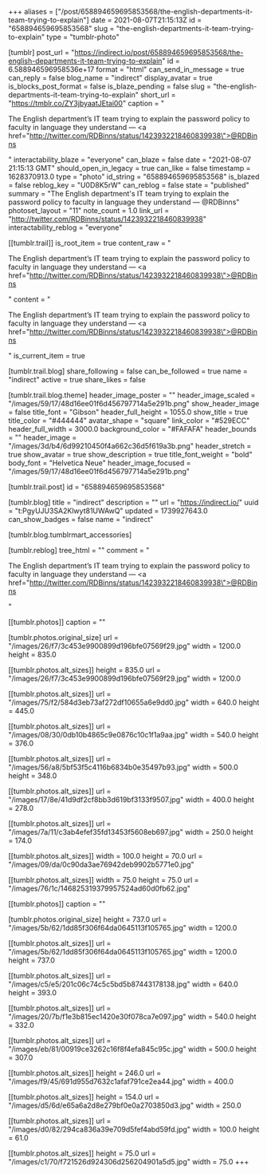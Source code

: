 +++
aliases = ["/post/658894659695853568/the-english-departments-it-team-trying-to-explain"]
date = 2021-08-07T21:15:13Z
id = "658894659695853568"
slug = "the-english-departments-it-team-trying-to-explain"
type = "tumblr-photo"

[tumblr]
post_url = "https://indirect.io/post/658894659695853568/the-english-departments-it-team-trying-to-explain"
id = 6.588946596958536e+17
format = "html"
can_send_in_message = true
can_reply = false
blog_name = "indirect"
display_avatar = true
is_blocks_post_format = false
is_blaze_pending = false
slug = "the-english-departments-it-team-trying-to-explain"
short_url = "https://tmblr.co/ZY3jbyaatJEtai00"
caption = "<p>The English department&rsquo;s IT team trying to explain the password policy to faculty in language they understand — <a href=\"http://twitter.com/RDBinns/status/1423932218460839938\">@RDBinns</a></p>"
interactability_blaze = "everyone"
can_blaze = false
date = "2021-08-07 21:15:13 GMT"
should_open_in_legacy = true
can_like = false
timestamp = 1628370913.0
type = "photo"
id_string = "658894659695853568"
is_blazed = false
reblog_key = "U0D8K5rW"
can_reblog = false
state = "published"
summary = "The English department's IT team trying to explain the password policy to faculty in language they understand — @RDBinns"
photoset_layout = "11"
note_count = 1.0
link_url = "http://twitter.com/RDBinns/status/1423932218460839938"
interactability_reblog = "everyone"

[[tumblr.trail]]
is_root_item = true
content_raw = "<p>The English department’s IT team trying to explain the password policy to faculty in language they understand — <a href=\"http://twitter.com/RDBinns/status/1423932218460839938\">@RDBinns</a></p>"
content = "<p>The English department&rsquo;s IT team trying to explain the password policy to faculty in language they understand &mdash; <a href=\"http://twitter.com/RDBinns/status/1423932218460839938\">@RDBinns</a></p>"
is_current_item = true

[tumblr.trail.blog]
share_following = false
can_be_followed = true
name = "indirect"
active = true
share_likes = false

[tumblr.trail.blog.theme]
header_image_poster = ""
header_image_scaled = "/images/59/17/48d16ee01f6d456797714a5e291b.png"
show_header_image = false
title_font = "Gibson"
header_full_height = 1055.0
show_title = true
title_color = "#444444"
avatar_shape = "square"
link_color = "#529ECC"
header_full_width = 3000.0
background_color = "#FAFAFA"
header_bounds = ""
header_image = "/images/3d/b4/6d99210450f4a662c36d5f619a3b.png"
header_stretch = true
show_avatar = true
show_description = true
title_font_weight = "bold"
body_font = "Helvetica Neue"
header_image_focused = "/images/59/17/48d16ee01f6d456797714a5e291b.png"

[tumblr.trail.post]
id = "658894659695853568"

[tumblr.blog]
title = "indirect"
description = ""
url = "https://indirect.io/"
uuid = "t:PgyUJU3SA2Klwyt81UWAwQ"
updated = 1739927643.0
can_show_badges = false
name = "indirect"

[tumblr.blog.tumblrmart_accessories]

[tumblr.reblog]
tree_html = ""
comment = "<p>The English department’s IT team trying to explain the password policy to faculty in language they understand — <a href=\"http://twitter.com/RDBinns/status/1423932218460839938\">@RDBinns</a></p>"

[[tumblr.photos]]
caption = ""

[tumblr.photos.original_size]
url = "/images/26/f7/3c453e9900899d196bfe07569f29.jpg"
width = 1200.0
height = 835.0

[[tumblr.photos.alt_sizes]]
height = 835.0
url = "/images/26/f7/3c453e9900899d196bfe07569f29.jpg"
width = 1200.0

[[tumblr.photos.alt_sizes]]
url = "/images/75/f2/584d3eb73af272df10655a6e9dd0.jpg"
width = 640.0
height = 445.0

[[tumblr.photos.alt_sizes]]
url = "/images/08/30/0db10b4865c9e0876c10c1f1a9aa.jpg"
width = 540.0
height = 376.0

[[tumblr.photos.alt_sizes]]
url = "/images/56/a8/5bf53f5c4116b6834b0e35497b93.jpg"
width = 500.0
height = 348.0

[[tumblr.photos.alt_sizes]]
url = "/images/17/8e/41d9df2cf8bb3d619bf3133f9507.jpg"
width = 400.0
height = 278.0

[[tumblr.photos.alt_sizes]]
url = "/images/7a/11/c3ab4efef35fd13453f5608eb697.jpg"
width = 250.0
height = 174.0

[[tumblr.photos.alt_sizes]]
width = 100.0
height = 70.0
url = "/images/09/da/0c90da3ae76942deb9902b5771e0.jpg"

[[tumblr.photos.alt_sizes]]
width = 75.0
height = 75.0
url = "/images/76/1c/146825319379957524ad60d0fb62.jpg"

[[tumblr.photos]]
caption = ""

[tumblr.photos.original_size]
height = 737.0
url = "/images/5b/62/1dd85f306f64da0645113f105765.jpg"
width = 1200.0

[[tumblr.photos.alt_sizes]]
url = "/images/5b/62/1dd85f306f64da0645113f105765.jpg"
width = 1200.0
height = 737.0

[[tumblr.photos.alt_sizes]]
url = "/images/c5/e5/201c06c74c5c5bd5b87443178138.jpg"
width = 640.0
height = 393.0

[[tumblr.photos.alt_sizes]]
url = "/images/20/7b/f1e3b815ec1420e30f078ca7e097.jpg"
width = 540.0
height = 332.0

[[tumblr.photos.alt_sizes]]
url = "/images/eb/81/00919ce3262c16f8f4efa845c95c.jpg"
width = 500.0
height = 307.0

[[tumblr.photos.alt_sizes]]
height = 246.0
url = "/images/f9/45/691d955d7632c1afaf791ce2ea44.jpg"
width = 400.0

[[tumblr.photos.alt_sizes]]
height = 154.0
url = "/images/d5/6d/e65a6a2d8e279bf0e0a2703850d3.jpg"
width = 250.0

[[tumblr.photos.alt_sizes]]
url = "/images/d0/82/294ca836a39e709d5fef4abd59fd.jpg"
width = 100.0
height = 61.0

[[tumblr.photos.alt_sizes]]
height = 75.0
url = "/images/c1/70/f721526d924306d256204901a5d5.jpg"
width = 75.0
+++
